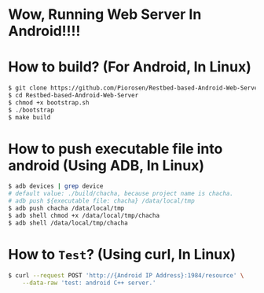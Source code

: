 # Wow, Running Web Server In Android!!!!




# How to build? (For Android, In Linux)

```sh
$ git clone https://github.com/Piorosen/Restbed-based-Android-Web-Server
$ cd Restbed-based-Android-Web-Server
$ chmod +x bootstrap.sh
$ ./bootstrap
$ make build
```

# How to push executable file into android (Using ADB, In Linux)

```sh
$ adb devices | grep device
# default value: ./build/chacha, because project name is chacha.
# adb push ${executable file: chacha} /data/local/tmp
$ adb push chacha /data/local/tmp
$ adb shell chmod +x /data/local/tmp/chacha
$ adb shell /data/local/tmp/chacha
```

# How to `Test`? (Using curl, In Linux)

```sh
$ curl --request POST 'http://{Android IP Address}:1984/resource' \
    --data-raw 'test: android C++ server.'
```